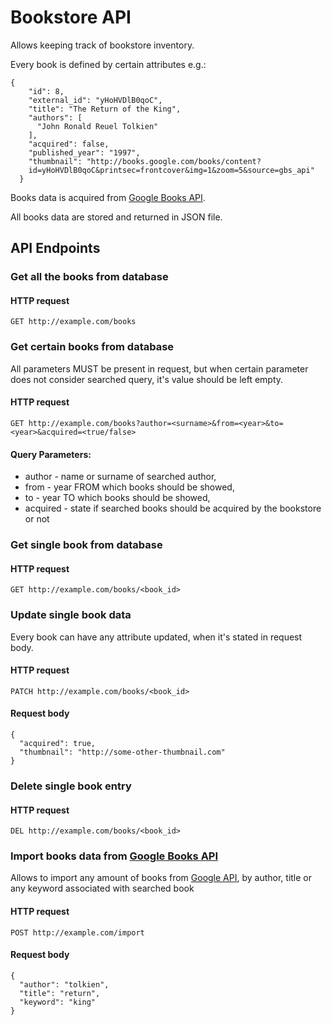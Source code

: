 # Bookstore API
Allows keeping track of bookstore inventory. 

Every book is defined by certain attributes e.g.:
```
{
    "id": 8,
    "external_id": "yHoHVDlB0qoC",
    "title": "The Return of the King",
    "authors": [
      "John Ronald Reuel Tolkien"
    ],
    "acquired": false,
    "published_year": "1997",
    "thumbnail": "http://books.google.com/books/content?
    id=yHoHVDlB0qoC&printsec=frontcover&img=1&zoom=5&source=gbs_api"
  }
```
Books data is acquired from [Google Books API](https://developers.google.com/books/docs/v1/using#WorkingVolumes).

All books data are stored and returned in JSON file.
## API Endpoints

### Get all the books from database
#### HTTP request
```
GET http://example.com/books
```

### Get certain books from database
All parameters MUST be present in request, but when certain parameter does not consider searched query, 
it's value should be left empty. 
#### HTTP request
```
GET http://example.com/books?author=<surname>&from=<year>&to=<year>&acquired=<true/false>
```
#### Query Parameters:
- author - name or surname of searched author,
- from - year FROM which books should be showed,
- to - year TO which books should be showed,
- acquired - state if searched books should be acquired by the bookstore or not

### Get single book from database 
#### HTTP request
```
GET http://example.com/books/<book_id>
```

### Update single book data
Every book can have any attribute updated, when it's stated in request body. 
#### HTTP request
```
PATCH http://example.com/books/<book_id>
```
#### Request body
```
{
  "acquired": true,
  "thumbnail": "http://some-other-thumbnail.com"
}
```

### Delete single book entry
#### HTTP request
```
DEL http://example.com/books/<book_id>
```

### Import books data from [Google Books API](https://developers.google.com/books/docs/v1/using#WorkingVolumes)
Allows to import any amount of books from [Google API](https://developers.google.com/books/docs/v1/using#WorkingVolumes),
by author, title or any keyword associated with searched book
#### HTTP request
```
POST http://example.com/import
```
#### Request body
```
{
  "author": "tolkien",
  "title": "return",
  "keyword": "king"
}
```